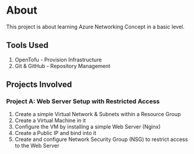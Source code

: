 # About

This project is about learning Azure Networking Concept in a basic level.

## Tools Used

1. OpenTofu - Provision Infrastructure
2. Git & GitHub - Repository Management

## Projects Involved

### Project A: Web Server Setup with Restricted Access

1. Create a simple Virtual Network & Subnets within a Resource Group
2. Create a Virtual Machine in it
3. Configure the VM by installing a simple Web Server (Nginx)
4. Create a Public IP and bind into it
5. Create and configure Network Security Group (NSG) to restrict access to the Web Server
